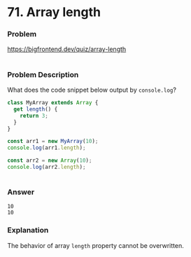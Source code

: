 # 71. Array length

### Problem

https://bigfrontend.dev/quiz/array-length

#

### Problem Description

What does the code snippet below output by `console.log`?

```js
class MyArray extends Array {
  get length() {
    return 3;
  }
}

const arr1 = new MyArray(10);
console.log(arr1.length);

const arr2 = new Array(10);
console.log(arr2.length);
```

#

### Answer

```
10
10
```

### Explanation

The behavior of array `length` property cannot be overwritten.
